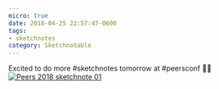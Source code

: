 ```yaml
---
micro: true
date: 2018-04-25 22:57:47-0600
tags:
- sketchnotes
category: Sketchnotable
---
```


Excited to do more #sketchnotes tomorrow at #peersconf ✍🏼 [![Peers 2018 sketchnote 01](https://media.bennorris.org/images/sketchnotable/uploads/2018/ca88947660.jpg)](https://media.bennorris.org/images/sketchnotable/uploads/2018/ca88947660.jpg)